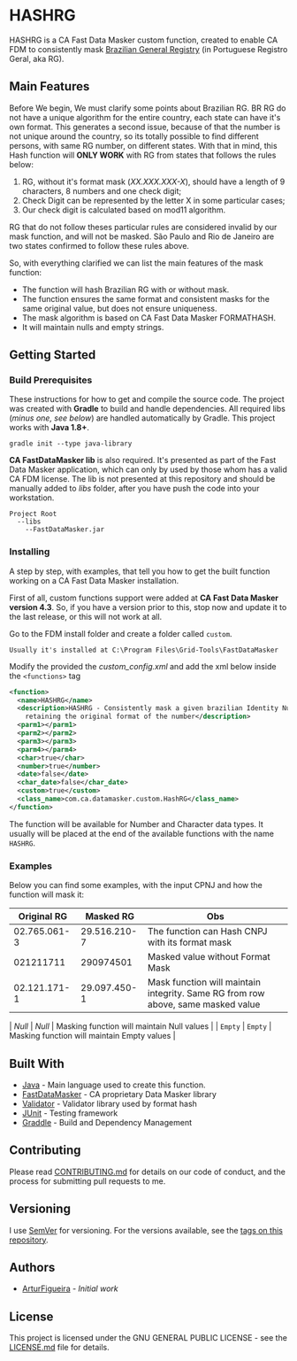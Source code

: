 # HASHRG
HASHRG is a CA Fast Data Masker custom function, created to enable CA FDM to consistently mask [Brazilian General Registry](https://en.wikipedia.org/wiki/Brazilian_identity_card) (in Portuguese Registro Geral, aka RG).


## Main Features
Before We begin, We must clarify some points about Brazilian RG. BR RG do not have a unique algorithm for the entire country, each state can have it's own format. This generates a second issue, because of that the number is not unique around the country, so its totally possible to find different persons, with same RG number, on different states. With that in mind, this Hash function will **ONLY WORK** with RG from states that follows the rules below:

1. RG, without it's format mask (*XX.XXX.XXX-X*), should have a length of 9 characters, 8 numbers and one check digit;
2. Check Digit can be represented by the letter X in some particular cases;
4. Our check digit is calculated based on mod11 algorithm.

RG that do not follow theses particular rules are considered invalid by our mask function, and will not be masked. São Paulo and Rio de Janeiro are two states confirmed to follow these rules above.

So, with everything clarified we can list the main features of the mask function:
* The function will hash Brazilian RG with or without mask.
* The function ensures the same format and consistent masks for the same original value, but does not ensure uniqueness.
* The mask algorithm is based on CA Fast Data Masker FORMATHASH.
* It will maintain nulls and empty strings.

## Getting Started

### Build Prerequisites

These instructions for how to get and compile the source code. The project was created with **Gradle** to build and handle dependencies. All required libs (*minus one, see below*) are handled automatically by Gradle. This project works with **Java 1.8+**.

```
gradle init --type java-library
```

**CA FastDataMasker lib** is also required. It's presented as part of the Fast Data Masker application, which can only by used by those whom has a valid CA FDM license. The lib is not presented at this repository and should be manually added to *libs* folder, after you have push the code into your workstation.

```
Project Root
  --libs
    --FastDataMasker.jar
```

### Installing

A step by step, with examples, that tell you how to get the built function working on a CA Fast Data Masker installation.

First of all, custom functions support were added at **CA Fast Data Masker version 4.3**. So, if you have a version prior to this, stop now and update it to the last release, or this will not work at all.

Go to the FDM install folder and create a folder called `custom`.
```
Usually it's installed at C:\Program Files\Grid-Tools\FastDataMasker
```

Modify the provided the *custom_config.xml* and add the xml below inside the `<functions>` tag

```xml
<function>
  <name>HASHRG</name>
  <description>HASHRG - Consistently mask a given brazilian Identity Number (aka RG),
    retaining the original format of the number</description>
  <parm1></parm1>
  <parm2></parm2>
  <parm3></parm3>
  <parm4></parm4>
  <char>true</char>
  <number>true</number>
  <date>false</date>
  <char_date>false</char_date>
  <custom>true</custom>
  <class_name>com.ca.datamasker.custom.HashRG</class_name>
</function>
```

The function will be available for Number and Character data types. It usually will be placed at the end of the available functions with the name `HASHRG`.


### Examples

Below you can find some examples, with the input CPNJ and how the function will mask it:

| Original RG    | Masked RG    | Obs                                                    |
| -------------- |--------------| -------------------------------------------------------|
| 02.765.061-3   | 29.516.210-7 | The function can Hash CNPJ with its format mask              |
| 021211711      | 290974501    | Masked value without Format Mask                                                  |
| 02.121.171-1   | 29.097.450-1 | Mask function will maintain integrity. Same RG from row above, same masked value  |

| *Null*         | *Null*       | Masking function will maintain Null values             |
| `Empty`        | `Empty`      | Masking function will maintain Empty values            |


## Built With

* [Java](https://www.oracle.com/technetwork/java/index.html) - Main language used to create this function.
* [FastDataMasker](https://docops.ca.com/ca-test-data-manager) - CA proprietary Data Masker library
* [Validator](https://commons.apache.org/proper/commons-validator/) - Validator library used by format hash
* [JUnit](https://junit.org/junit4/) - Testing framework
* [Graddle](https://gradle.org/) - Build and Dependency Management

## Contributing

Please read [CONTRIBUTING.md]([CONTRIBUTING.md]) for details on our code of conduct, and the process for submitting pull requests to me.

## Versioning

I use [SemVer](http://semver.org/) for versioning. For the versions available, see the [tags on this repository](https://github.com/arturfigueira/HASHRG/tags).

## Authors

*  [ArturFigueira](https://github.com/arturfigueira) - *Initial work*

## License

This project is licensed under the GNU GENERAL PUBLIC LICENSE - see the [LICENSE.md](LICENSE.md) file for details.
